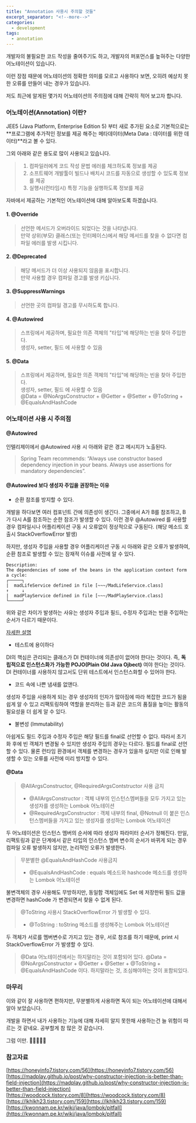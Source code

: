 ```yaml
---
title: "Annotation 사용시 주의할 것들"
excerpt_separator: "<!--more-->"
categories:
  - development
tags:
  - annotation
---
```


개발자의 불필요한 코드 작성을 줄여주기도 하고, 개발자의 퍼포먼스를 높혀주는 다양한 어노테이션이 있습니다.

이런 장점 때문에 어노테이션의 정확한 의미를 모르고 사용하다 보면, 오히려 예상치 못한 오류를 만들어 내는 경우가 있습니다.

저도 최근에 알게된 몇가지 어노테이션의 주의점에 대해 간략히 적어 보고자 합니다.

<!--more-->

### 어노테이션(Annotation) 이란?

JEE5 (Java Platform, Enterprise Edition 5) 부터 새로 추가된 요소로 기본적으로는 **프로그램에 추가적인 정보를 제공 해주는 메타데이터(Meta Data : 데이터를 위한 데이터)**라고 볼 수 있다.

그외 아래와 같은 용도로 많이 사용되고 있습니다.

> 1. 컴파일러에게 코드 작성 문법 에러를 체크하도록 정보를 제공
> 1. 소프트웨어 개발툴이 빌드나 배치시 코드를 자동으로 생성할 수 있도록 정보를 제공
> 1. 실행시(런타임시) 특정 기능을 실행하도록 정보를 제공

자바에서 제공하는 기본적인 어노테이션에 대해 알아보도록 하겠습니다.

#### 1. @Override
> 선언한 메서드가 오버라이드 되었다는 것을 나타냅니다.  
> 만약 상위(부모) 클래스(또는 인터페이스)에서 해당 메서드를 찾을 수 없다면 컴파일 에러를 발생 시킵니다.

#### 2. @Deprecated
> 해당 메서드가 더 이상 사용되지 않음을 표시합니다.  
> 만약 사용할 경우 컴파일 경고를 발생 키십니다.

#### 3. @SuppressWarnings
> 선언한 곳의 컴파일 경고를 무시하도록 합니다.

#### 4. @Autowired
> 스프링에서 제공하며, 필요한 의존 객체의 "타입"에 해당하는 빈을 찾아 주입한다.  
> 생성자, setter, 필드 에 사용할 수 있음

#### 5. @Data
> 스프링에서 제공하며, 필요한 의존 객체의 "타입"에 해당하는 빈을 찾아 주입한다.  
> 생성자, setter, 필드 에 사용할 수 있음  
> @Data = @NoArgsConstructor + @Getter + @Setter + @ToString + @EqualsAndHashCode

### 어노테이션 사용 시 주의점

#### @Autowired

인텔리제이에서 @Autowired 사용 시 아래와 같은 경고 메시지가 노출된다.
> Spring Team recommends: “Always use constructor based dependency injection in your beans. Always use assertions for mandatory dependencies”.

#### @Autowired 보다 생성자 주입을 권장하는 이유

- 순환 참조를 방지할 수 있다.

 개발을 하다보면 여러 컴포넌트 간에 의존성이 생긴다. 그중에서 A가 B를 참조하고, B가 다시 A를 참조하는 순한 참조가 발생할 수 있다. 
이런 경우 @Autowired 를 사용할 경우 컴파일시나 어플리케이션 구동 시 오류없이 정상적으로 구동된다. (해당 메소드 호출시 StackOverflowError 발생)
   
하지만, 생성자 주입을 사용할 경우 어플리케이션 구동 시 아래와 같은 오류가 발생하여, 순환 참조로 발생할 수 있는 잠재적 이슈를 사전에 알 수 있다.
```shell
Description:
The dependencies of some of the beans in the application context form a cycle:
┌─────┐
|  madLifeService defined in file [~~~/MadLifeService.class]
↑     ↓
|  madPlayService defined in file [~~~/MadPlayService.class]
└─────┘
```

위와 같은 차이가 발생하는 사유는 생성자 주입과 필드, 수정자 주입과는 빈을 주입하는 순서가 다르기 때문이다.

[자세한 설명](https://madplay.github.io/post/why-constructor-injection-is-better-than-field-injection)

- 테스트에 용이하다

DI의 핵심은 관리되는 클래스가 DI 컨테이너에 의존성이 없어야 한다는 것이다. 즉, **독립적으로 인스턴스화가 가능한 POJO(Plain Old Java Ojbect)** 여야 한다는 것이다. DI 컨테이너를 사용하지 않고서도 단위 테스트에서 인스턴스화할 수 있어야 한다.

- 코드 속에 나쁜 냄새를 없앤다.

생성자 주입을 사용하게 되는 경우 생성자의 인자가 많아짐에 따라 복잡한 코드가 됨을 쉽게 알 수 있고 리팩토링하여 역할을 분리하는 등과 같은 코드의 품질을 높이는 활동의 필요성을 더 쉽게 알 수 있다.

- 불변성 (Immutability)

아쉽게도 필드 주입과 수정자 주입은 해당 필드를 final로 선언할 수 없다. 따라서 초기화 후에 빈 객체가 변경될 수 있지만 생성자 주입의 경우는 다르다. 필드를 final로 선언할 수 있다. 물론 런타임 환경에서 객체를 변경하는 경우가 있을까 싶지만 이로 인해 발생할 수 있는 오류를 사전에 미리 방지할 수 있다.

#### @Data

> @AllArgsConstructor, @RequiredArgsContstructor 사용 금지
> - @AllArgsConstructor : 객체 내부의 인스턴스멤버들을 모두 가지고 있는 생성자를 생성하는 Lombok 어노테이션
> - @RequiredArgsConstructor : 객체 내부의 final, @Notnull 이 붙은 인스턴스멤버들을 가지고 있는 생성자를 생성하는 Lombok 어노테이션

두 어노테이션은 인스턴스 멤버의 순서에 따라 생성자 파라미터 순서가 정해진다. 만일, 리팩토링과 같은 단계에서 같은 타입의 인스턴스 멤버 변수의 순서가 바뀌게 되는 경우 컴파일 오류 발생하지 않지만, 논리적인 오류가 발생한다.

> 무분별한 @EqualsAndHashCode 사용금지
> - @EqualsAndHashCode : equals 메소드와 hashcode 메소드를 생성하는 Lombok 어노테이션

불변객체의 경우 사용해도 무방하지만, 동일함 객체임에도 Set 에 저장한뒤 필드 값을 변경하면 hashCode 가 변경되면서 찾을 수 없게 된다.

> @ToString 사용시 StackOverflowError 가 발생할 수 있다.
> - @ToString : toString 메소드를 생성해주는 Lombok 어노테이션

두 객체가 서로를 멤버변수로 가지고 있는 경우, 서로 참조를 하기 때문에, print 시 StackOverflowError 가 발생할 수 있다.

> @Data 어노테이션에서는 하지말라는 것이 포함되어 있다.
> @Data = @NoArgsConstructor + @Getter + @Setter + @ToString + @EqualsAndHashCode 이다. 하지말라는 것, 조심해야하는 것이 포함되있다.

### 마무리

이와 같이 잘 사용하면 편하지만, 무분별하게 사용하면 독이 되는 어노테이션에 대해서 알아 보았습니다.

개발을 하면서 내가 사용하는 기능에 대해 자세히 알지 못한채 사용하는건 늘 위험이 따르는 것 같네요. 공부할게 참 많은 것 같습니다. 

그럼 이만. 🥕👋🏼🖐🏼

### 참고자료
[https://honeyinfo7.tistory.com/56](https://honeyinfo7.tistory.com/56)
[https://madplay.github.io/post/why-constructor-injection-is-better-than-field-injection](https://madplay.github.io/post/why-constructor-injection-is-better-than-field-injection)  
[https://woodcock.tistory.com/8](https://woodcock.tistory.com/8)
[https://lkhlkh23.tistory.com/159](https://lkhlkh23.tistory.com/159)
[https://kwonnam.pe.kr/wiki/java/lombok/pitfall](https://kwonnam.pe.kr/wiki/java/lombok/pitfall)
